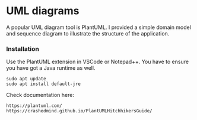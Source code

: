 # UML diagrams
A popular UML diagram tool is PlantUML. I provided a simple domain model and sequence diagram to illustrate the structure of the application.

### Installation
Use the PlantUML extension in VSCode or Notepad++. You have to ensure you have got a Java runtime as well.

```
sudo apt update
sudo apt install default-jre
```

Check documentation here:
```
https://plantuml.com/
https://crashedmind.github.io/PlantUMLHitchhikersGuide/

```
